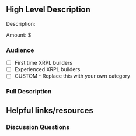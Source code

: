 ## High Level Description

<!--
Please explain what this bounty is for in 1-3 sentences.

Ex. "Build an integration with Shopify that allows businesses to easily add XRP as a payment option next to credit card payment flows."
-->

Description:

<!--
Please indicate what you think a fair payment for completion of this bounty would be. The exact amount will be determined by the approving committee and may be higher or lower than the initial estimate
-->

Amount: $

### Audience

<!--
Please check relevant options, delete irrelevant ones.

- [X] = Checked
- [ ] = Unchecked
-->

- [ ] First time XRPL builders
- [ ] Experienced XRPL builders
- [ ] CUSTOM - Replace this with your own category

### Full Description

<!--
All the details required to complete this task.

Questions you should answer here:
1. What problem is this solving?
2. How will they know if they solved the problem well?
3. What are the requirements for this solution?
-->

## Helpful links/resources

<!--
Is there anything else that would be helpful for someone picking up this bounty to know about/reference?

Ex.
* Are there existing solutions to this problem which would be helpful to learn from?
* Are there open source projects which can be used as a reference?
* Are there particularly relevant documentation pages?
-->

### Discussion Questions

<!--
This section will be removed in approved bounties, but is useful in proposals to highlight anything you'd like feedback on from the community, or from reviewers of this proposal.

Ex. "I'm not sure the exact amount to award, so feedback on how hard this would be to do is appreciated."
-->
